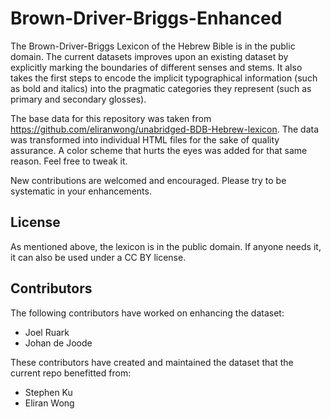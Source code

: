 # Brown-Driver-Briggs-Enhanced

The Brown-Driver-Briggs Lexicon of the Hebrew Bible is in the public domain. The current datasets improves upon an existing dataset by explicitly marking the boundaries of different senses and stems. It also takes the first steps to encode the implicit typographical information (such as bold and italics) into the pragmatic categories they represent (such as primary and secondary glosses).

The base data for this repository was taken from https://github.com/eliranwong/unabridged-BDB-Hebrew-lexicon. The data was transformed into individual HTML files for the sake of quality assurance. A color scheme that hurts the eyes was added for that same reason. Feel free to tweak it.

New contributions are welcomed and encouraged. Please try to be systematic in your enhancements.

## License

As mentioned above, the lexicon is in the public domain. If anyone needs it, it can also be used under a CC BY license.

## Contributors

The following contributors have worked on enhancing the dataset:

- Joel Ruark
- Johan de Joode

These contributors have created and maintained the dataset that the current repo benefitted from:

- Stephen Ku
- Eliran Wong